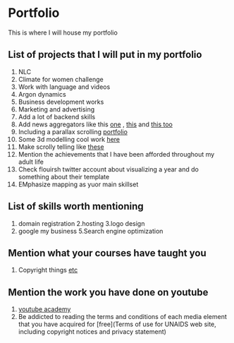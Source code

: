 # Portfolio
This is where I will house my portfolio

## List of projects that I will put in my portfolio

1. NLC 
2. Climate for women challenge
3. Work with language and videos 
4. Argon dynamics
5. Business development works
6. Marketing and advertising
7. Add a lot of backend skills
8. Add news aggregators like this [one](https://socialmediaforlearning.com/curation-tools/aggregators/) , [this](https://www.wpbeginner.com/showcase/best-news-aggregator-websites-how-to-build-your-own/) and [this too](https://blog.hubspot.com/marketing/content-aggregators)
9. Including a parallax scrolling [portfolio](https://www.youtube.com/watch?v=mgk_2d4lhm8)
10. Some 3d modelling cool work [here ](https://uploadvr.com/masterpiece-studio-free-edition)
11. Make scrolly telling like [these](https://acled.github.io/US/)
12. Mention the achievements that I have been afforded throughout my adult life
13. Check flouirsh twitter account about visualizing a year and do something about their template
14. EMphasize mapping as yuor main skillset


## List of skills worth mentioning

1. domain registration 
2.hosting
3.logo design 
4. google my business
5.Search engine optimization


## Mention what your courses have taught you

1. Copyright things [etc](https://www.makeuseof.com/how-to-check-if-a-video-is-copyrighted/) 


## Mention the work you have done on youtube

1. [youtube academy](https://creatoracademy.youtube.com/page/home)
2. Be addicted to reading the terms and conditions of each media element that you have acquired for [free](Terms of use for UNAIDS web site, including copyright notices and privacy statement)
